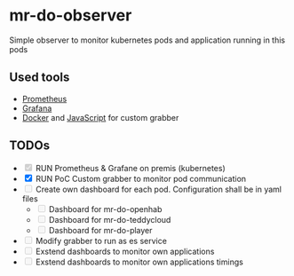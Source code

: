# mr-do-observer

Simple observer to monitor kubernetes pods and application running in this pods


## Used tools

* [Prometheus](https://prometheus.io/)
* [Grafana](https://grafana.com/)
* [Docker](https://docs.docker.com/get-started/docker-concepts/building-images/build-tag-and-publish-an-image/js) and [JavaScript](https://www.javascript.com/) for custom grabber


## TODOs

- <input type="checkbox" disabled checked /> RUN Prometheus & Grafane on premis (kubernetes)
- <input type="checkbox" checked /> RUN PoC Custom grabber to monitor pod communication
- <input type="checkbox" disabled /> Create own dashboard for each pod. Configuration shall be in yaml files
  - <input type="checkbox" disabled /> Dashboard for mr-do-openhab
  - <input type="checkbox" disabled /> Dashboard for mr-do-teddycloud
  - <input type="checkbox" disabled /> Dashboard for mr-do-player
- <input type="checkbox" disabled /> Modify grabber to run as es service
- <input type="checkbox" disabled /> Exstend dashboards to monitor own applications
- <input type="checkbox" disabled /> Exstend dashboards to monitor own applications timings
